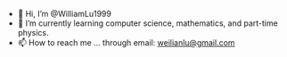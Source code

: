 - 👋 Hi, I’m @WilliamLu1999
- 🌱 I’m currently learning computer science, mathematics, and part-time physics.
- 📫 How to reach me ... through email: weilianlu@gmail.com

<!---
WilliamLu1999/WilliamLu1999 is a ✨ special ✨ repository because its `README.md` (this file) appears on your GitHub profile.
You can click the Preview link to take a look at your changes.
--->
